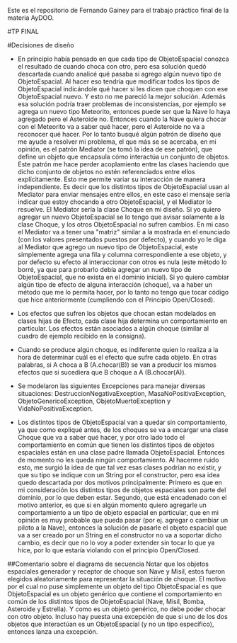 Este es el repositorio de Fernando Gainey para el trabajo práctico final de la materia AyDOO.

#TP FINAL


#Decisiones de diseño

* En principio había pensado en que cada tipo de ObjetoEspacial conozca el resultado de cuando choca con otro, pero esa solución quedó descartada cuando analicé qué pasaba si agrego algún nuevo tipo de ObjetoEspacial. Al hacer eso tendría que modificar todos los tipos de ObjetoEspacial indicándole qué hacer si les dicen que choquen con ese ObjetoEspacial nuevo. Y esto no me pareció la mejor solución. Además esa solución podría traer problemas de inconsistencias, por ejemplo se agrega un nuevo tipo Meteorito, entonces puede ser que la Nave lo haya agregado pero el Asteroide no. Entonces cuando la Nave quiera chocar con el Meteorito va a saber qué hacer, pero el Asteroide no va a reconocer qué hacer. Por lo tanto busqué algún patrón de diseño que me ayude a resolver mi problema, el que más se se acercaba, en mi opinión, es el patrón Mediator (se tomó la idea de ese patrón), que define un objeto que encapsula cómo interactúa un conjunto de objetos. Este patrón me hace perder acoplamiento entre las clases haciendo que dicho conjunto de objetos no estén referenciados entre ellos explícitamente. Esto me permite variar su interacción de manera independiente. Es decir que los distintos tipos de ObjetoEspacial usan al Mediator para enviar mensajes entre ellos, en este caso el mensaje sería indicar que estoy chocando a otro ObjetoEspacial, y el Mediator lo resuelve. El Mediator sería la clase Choque en mi diseño.
 Si yo quiero agregar un nuevo ObjetoEspacial se lo tengo que avisar solamente a la clase Choque, y los otros ObjetoEspacial no sufren cambios. En mi caso el Mediator va a tener una "matriz" similar a la mostrada en el enunciado (con los valores presentados puestos por defecto), y cuando yo le diga al Mediator que agrego un nuevo tipo de ObjetoEspacial, este simplemente agrega una fila y columna correspondiente a ese objeto, y por defecto su efecto al interaccionar con otros es nula (este método lo borré, ya que para probarlo debía agregar un nuevo tipo de ObjetoEspacial, que no exista en el dominio inicial). Si yo quiero cambiar algún tipo de efecto de alguna interacción (choque), va a haber un método que me lo permita hacer, por lo tanto no tengo que tocar código que hice anteriormente (cumpliendo con el Principio Open/Closed).

* Los efectos que sufren los objetos que chocan estan modelados en clases hijas de Efecto, cada clase hija determina un comportamiento en particular. Los efectos están asociados a algún choque (similar al cuadro de ejemplo recibido en la consigna).

* Cuando se produce algún choque, es indiferente quien lo realiza a la hora de determinar cuál es el efecto que sufre cada objeto. En otras palabras, si A choca a B (A.chocar(B)) se van a producir los mismos efectos que si sucediera que B choque a A (B.chocar(A)).

* Se modelaron las siguientes Excepciones para manejar diversas situaciones: DestruccionNegativaException, MasaNoPositivaException, ObjetoGenericoException, ObjetoMuertoException y VidaNoPositivaException.

* Los distintos tipos de ObjetoEspacial van a quedar sin comportamiento, ya que como expliqué antes, de los choques se va a encargar una clase Choque que va a saber qué hacer, y por otro lado todo el comportamiento en común que tienen los distintos tipos de objetos espaciales están en una clase padre llamada ObjetoEspacial. Entonces de momento no les queda ningún comportamiento. Al hacerme ruido esto, me surgió la idea de que tal vez esas clases podrían no existir, y que su tipo se indique con un String por el constructor, pero esa idea quedo descartada por dos motivos principalmente: Primero es que en mi consideración los distintos tipos de objetos espaciales son parte del dominio, por lo que deben estar. Segundo, que está encadenado con el motivo anterior, es que si en algún momento quiero agregarle un comportamiento a un tipo de objeto espacial en particular, que en mi opinión es muy probable que pueda pasar (por ej. agregar o cambiar un piloto a la Nave), entonces la solución de pasarle el objeto espacial que va a ser creado por un String en el constructor no va a soportar dicho cambio, es decir que no lo voy a poder extender sin tocar lo que ya hice, por lo que estaría violando con el principio Open/Closed.

##Comentario sobre el diagrama de secuencia
Notar que los objetos espaciales generador y receptor de choque son Nave y Misil, estos fueron elegidos aleatoriamente para representar la situación de choque. El motivo por el cual no puse simplemente un objeto del tipo ObjetoEspacial es que ObjetoEspacial es un objeto genérico que contiene el comportamiento en común de los distintos tipos de ObjetoEspacial (Nave, Misil, Bomba, Asteroide y Estrella). Y como es un objeto genérico, no debe poder chocar con otro objeto. Incluso hay puesta una excepción de que si uno de los dos objetos que interactúan es un ObjetoEspacial (y no un tipo específico), entonces lanza una excepción.
